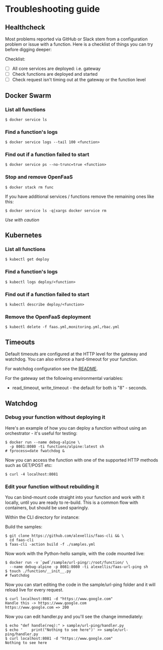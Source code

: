 # Troubleshooting guide

## Healthcheck

Most problems reported via GitHub or Slack stem from a configuration problem or issue with a function. Here is a checklist of things you can try before digging deeper:

Checklist:
* [ ] All core services are deployed: i.e. gateway
* [ ] Check functions are deployed and started
* [ ] Check request isn't timing out at the gateway or the function level

## Docker Swarm

### List all functions

```
$ docker service ls
```

### Find a function's logs

```
$ docker service logs --tail 100 <function>
```

### Find out if a function failed to start

```
$ docker service ps --no-trunc=true <function>
```

### Stop and remove OpenFaaS

```
$ docker stack rm func
```

If you have additional services / functions remove the remaining ones like this:

```
$ docker service ls -q|xargs docker service rm
```

*Use with caution*

## Kubernetes

### List all functions

```
$ kubectl get deploy
```

### Find a function's logs

```
$ kubectl logs deploy/<function>
```

### Find out if a function failed to start

```
$ kubectl describe deploy/<function>
```

### Remove the OpenFaaS deployment

```
$ kubectl delete -f faas.yml,monitoring.yml,rbac.yml
```

## Timeouts

Default timeouts are configured at the HTTP level for the gateway and watchdog. You can also enforce a hard-timeout for your function.

For watchdog configuration see the [README](https://github.com/openfaas/faas/tree/master/watchdog).

For the gateway set the following environmental variables:

* read_timeout, write_timeout - the default for both is "8" - seconds.

## Watchdog

### Debug your function without deploying it

Here's an example of how you can deploy a function without using an orchestrator - it's useful for testing:

```
$ docker run --name debug-alpine \
  -p 8081:8080 -ti functions/alpine:latest sh
# fprocess=date fwatchdog &
```

Now you can access the function with one of the supported HTTP methods such as GET/POST etc:

```
$ curl -4 localhost:8081
```

### Edit your function without rebuilding it

You can bind-mount code straight into your function and work with it locally, until you are ready to re-build. This is a common flow with containers, but should be used sparingly.

Within the CLI directory for instance:

Build the samples:

```
$ git clone https://github.com/alexellis/faas-cli && \
  cd faas-cli
$ faas-cli -action build -f ./samples.yml
```

Now work with the Python-hello sample, with the code mounted live:

```
$ docker run -v `pwd`/sample/url-ping/:/root/function/ \
  --name debug-alpine -p 8081:8080 -ti alexellis/faas-url-ping sh
$ touch ./function/__init__.py
# fwatchdog
```

Now you can start editing the code in the sample/url-ping folder and it will reload live for every request.

```
$ curl localhost:8081 -d "https://www.google.com"
Handle this -> https://www.google.com
https://www.google.com => 200
```

Now you can edit handler.py and you'll see the change immediately:

```
$ echo "def handle(req):" > sample/url-ping/handler.py
$ echo '    print("Nothing to see here")' >> sample/url-ping/handler.py
$ curl localhost:8081 -d "https://www.google.com"
Nothing to see here
```
